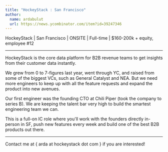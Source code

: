 ```yaml
---
title: "HockeyStack : San Francisco"
author:
  name: ardabulut
  url: https://news.ycombinator.com/item?id=39247346
---
```

HockeyStack | San Francisco | ONSITE | Full-time | $160-200k + equity, employee #12

---

HockeyStack is the core data platform for B2B revenue teams to get insights from their customer data instantly.

We grew from 0 to 7-figures last year, went through YC, and raised from some of the biggest VCs, such as General Catalyst and NEA. But we need more engineers to keep up with all the feature requests and expand the product into new avenues.

Our first engineer was the founding CTO at Chili Piper (took the company to series B). We are keeping the talent bar very high to build the smartest engineering team we can.

This is a full-on IC role where you&#x27;ll work with the founders directly in-person in SF, push new features every week and build one of the best B2B products out there.

---

Contact me at { arda at hockeystack dot com } if you are interested!
